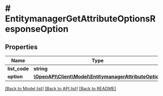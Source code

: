 # # EntitymanagerGetAttributeOptionsResponseOption


## Properties 


Name | Type | Description | Notes
------------ | ------------- | ------------- | -------------
**list_code**| **string** |   | [optional]
**option**| [**\OpenAPI\Client\Model\EntitymanagerAttributeOption**](EntitymanagerAttributeOption.md) |   | [optional]


[[Back to Model list]](../../README.md#models) [[Back to API list]](../../README.md#endpoints) [[Back to README]](../../README.md)

